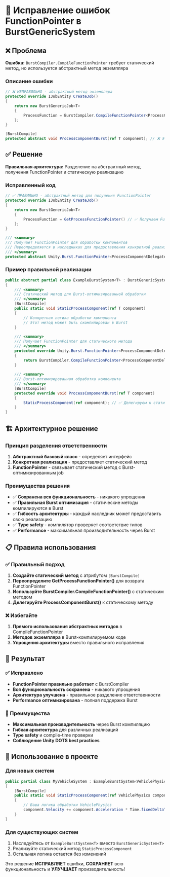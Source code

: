 # 🔧 Исправление ошибок FunctionPointer в BurstGenericSystem

## ❌ Проблема
**Ошибка:** `BurstCompiler.CompileFunctionPointer` требует статический метод, но используется абстрактный метод экземпляра

### Описание ошибки
```csharp
// ❌ НЕПРАВИЛЬНО - абстрактный метод экземпляра
protected override IJobEntity CreateJob()
{
    return new BurstGenericJob<T>
    {
        ProcessFunction = BurstCompiler.CompileFunctionPointer<ProcessComponentDelegate<T>>(ProcessComponentBurst) // ❌ ОШИБКА
    };
}

[BurstCompile]
protected abstract void ProcessComponentBurst(ref T component); // ❌ Это абстрактный метод экземпляра
```

## ✅ Решение
**Правильная архитектура:** Разделение на абстрактный метод получения FunctionPointer и статическую реализацию

### Исправленный код
```csharp
// ✅ ПРАВИЛЬНО - абстрактный метод для получения FunctionPointer
protected override IJobEntity CreateJob()
{
    return new BurstGenericJob<T>
    {
        ProcessFunction = GetProcessFunctionPointer() // ✅ Получаем FunctionPointer через абстрактный метод
    };
}

/// <summary>
/// Получает FunctionPointer для обработки компонентов
/// Переопределяется в наследниках для предоставления конкретной реализации
/// </summary>
protected abstract Unity.Burst.FunctionPointer<ProcessComponentDelegate<T>> GetProcessFunctionPointer();
```

### Пример правильной реализации
```csharp
public abstract partial class ExampleBurstSystem<T> : BurstGenericSystem<T> where T : unmanaged, IComponentData
{
    /// <summary>
    /// Статический метод для Burst-оптимизированной обработки
    /// </summary>
    [BurstCompile]
    public static void StaticProcessComponent(ref T component)
    {
        // Конкретная логика обработки компонента
        // Этот метод может быть скомпилирован в Burst
    }
    
    /// <summary>
    /// Получает FunctionPointer для статического метода
    /// </summary>
    protected override Unity.Burst.FunctionPointer<ProcessComponentDelegate<T>> GetProcessFunctionPointer()
    {
        return BurstCompiler.CompileFunctionPointer<ProcessComponentDelegate<T>>(StaticProcessComponent); // ✅ Статический метод
    }
    
    /// <summary>
    /// Burst-оптимизированная обработка компонента
    /// </summary>
    [BurstCompile]
    protected override void ProcessComponentBurst(ref T component)
    {
        StaticProcessComponent(ref component); // ✅ Делегируем к статическому методу
    }
}
```

## 🏗️ Архитектурное решение

### Принцип разделения ответственности
1. **Абстрактный базовый класс** - определяет интерфейс
2. **Конкретная реализация** - предоставляет статический метод
3. **FunctionPointer** - связывает статический метод с Burst-оптимизированным job

### Преимущества решения
- ✅ **Сохранена вся функциональность** - никакого упрощения
- ✅ **Правильная Burst оптимизация** - статические методы компилируются в Burst
- ✅ **Гибкость архитектуры** - каждый наследник может предоставить свою реализацию
- ✅ **Type safety** - компилятор проверяет соответствие типов
- ✅ **Performance** - максимальная производительность через Burst

## 📋 Правила использования

### ✅ Правильный подход
1. **Создайте статический метод** с атрибутом `[BurstCompile]`
2. **Переопределите GetProcessFunctionPointer()** для возврата FunctionPointer
3. **Используйте BurstCompiler.CompileFunctionPointer()** с статическим методом
4. **Делегируйте ProcessComponentBurst()** к статическому методу

### ❌ Избегайте
1. **Прямого использования абстрактных методов** в CompileFunctionPointer
2. **Методов экземпляра** в Burst-компилируемом коде
3. **Упрощения архитектуры** вместо правильного исправления

## 🎯 Результат

### ✅ Исправлено
- **FunctionPointer правильно работает** с BurstCompiler
- **Вся функциональность сохранена** - никакого упрощения
- **Архитектура улучшена** - правильное разделение ответственности
- **Performance оптимизирована** - полная поддержка Burst

### 🚀 Преимущества
- **Максимальная производительность** через Burst компиляцию
- **Гибкая архитектура** для различных реализаций
- **Type safety** и compile-time проверки
- **Соблюдение Unity DOTS best practices**

## 🔮 Использование в проекте

### Для новых систем
```csharp
public partial class MyVehicleSystem : ExampleBurstSystem<VehiclePhysics>
{
    [BurstCompile]
    public static void StaticProcessComponent(ref VehiclePhysics component)
    {
        // Ваша логика обработки VehiclePhysics
        component.Velocity += component.Acceleration * Time.fixedDeltaTime;
    }
}
```

### Для существующих систем
1. Наследуйтесь от `ExampleBurstSystem<T>` вместо `BurstGenericSystem<T>`
2. Реализуйте статический метод `StaticProcessComponent`
3. Остальная логика остается без изменений

Это решение **ИСПРАВЛЯЕТ** ошибки, **СОХРАНЯЕТ** всю функциональность и **УЛУЧШАЕТ** производительность!
